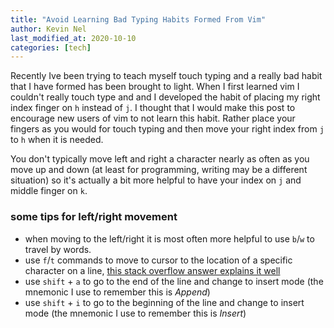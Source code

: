 ```yaml
---
title: "Avoid Learning Bad Typing Habits Formed From Vim"
author: Kevin Nel
last_modified_at: 2020-10-10
categories: [tech]
---
```


Recently Ive been trying to teach myself touch typing and a really bad habit that I have formed has been brought to light.
When I first learned vim I couldn't really touch type and and I developed the habit of placing my right index finger on ``h`` instead of ``j``.
I thought that I would make this post to encourage new users of vim to not learn this habit.
Rather place your fingers as you would for touch typing and then move your right index from ``j`` to ``h`` when it is needed.

You don't typically move left and right a character nearly as often as you move up and down (at least for programming, writing may be a different situation) so it's actually a bit more helpful to have your index on ``j`` and middle finger on ``k``.

### some tips for left/right movement

- when moving to the left/right it is most often more helpful to use ``b``/``w`` to travel by words.
- use ``f``/``t`` commands to move to cursor to the location of a specific character on a line, [this stack overflow answer explains it well](https://stackoverflow.com/questions/12495442/what-do-the-f-and-t-commands-do-in-vim)
- use ``shift`` + ``a`` to go to the end of the line and change to insert mode (the mnemonic I use to remember this is *Append*)
- use ``shift`` + ``i`` to go to the beginning of the line and change to insert mode (the mnemonic I use to remember this is *Insert*)
